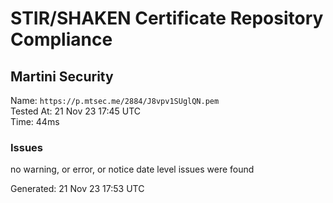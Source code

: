 # STIR/SHAKEN Certificate Repository Compliance

## Martini Security

Name: `https://p.mtsec.me/2884/J8vpv1SUglQN.pem`\
Tested At: 21 Nov 23 17:45 UTC\
Time: 44ms

### Issues

no warning, or error, or notice date level issues were found

Generated: 21 Nov 23 17:53 UTC